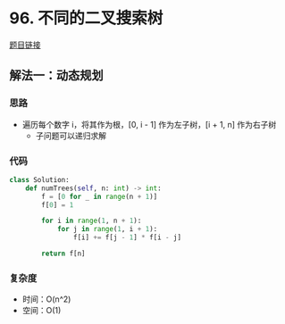 # 96. 不同的二叉搜索树

[题目链接](https://leetcode.cn/problems/unique-binary-search-trees/description/)

## 解法一：动态规划

### 思路

- 遍历每个数字 i，将其作为根，[0, i - 1] 作为左子树，[i + 1, n] 作为右子树
  - 子问题可以递归求解

### 代码

```py
class Solution:
    def numTrees(self, n: int) -> int:
        f = [0 for _ in range(n + 1)]
        f[0] = 1

        for i in range(1, n + 1):
            for j in range(1, i + 1):
                f[i] += f[j - 1] * f[i - j]

        return f[n]
```

### 复杂度

- 时间：O(n^2)
- 空间：O(1)
